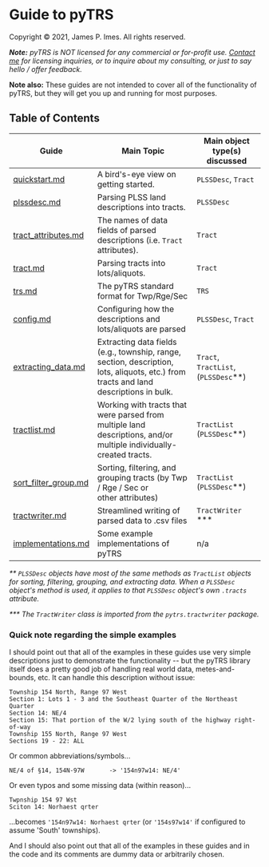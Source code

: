 # Guide to pyTRS
Copyright © 2021, James P. Imes. All rights reserved.

*__Note:__ pyTRS is NOT licensed for any commercial or for-profit use. [Contact me](mailto:jamesimes@gmail.com) for licensing inquiries, or to inquire about my consulting, or just to say hello / offer feedback.*

__Note also:__ These guides are not intended to cover all of the functionality of pyTRS, but they will get you up and running for most purposes.


## Table of Contents

|Guide             | Main Topic                                 | Main object<br>type(s) discussed                     |
|------------------|-----------------------------------------|----------------------|
| [quickstart.md](https://github.com/JamesPImes/pyTRS/blob/master/guides/guides/quickstart.md)     | A bird's-eye view on getting started.      | `PLSSDesc`, `Tract` |
| [plssdesc.md](https://github.com/JamesPImes/pyTRS/blob/master/guides/guides/plssdesc.md)       | Parsing PLSS land descriptions into tracts. | `PLSSDesc`       |
| [tract_attributes.md](https://github.com/JamesPImes/pyTRS/blob/master/guides/guides/tract_attributes.md) | The names of data fields of parsed descriptions (i.e. `Tract` <br> attributes). | `Tract` |
| [tract.md](https://github.com/JamesPImes/pyTRS/blob/master/guides/guides/tract.md)          | Parsing tracts into lots/aliquots.          | `Tract`          |
| [trs.md](https://github.com/JamesPImes/pyTRS/blob/master/guides/guides/trs.md)     | The pyTRS standard format for Twp/Rge/Sec     | `TRS` |
| [config.md](https://github.com/JamesPImes/pyTRS/blob/master/guides/guides/config.md)    | Configuring how the descriptions and lots/aliquots are parsed | `PLSSDesc`, `Tract` |
| [extracting_data.md](https://github.com/JamesPImes/pyTRS/blob/master/guides/guides/extracting_data.md) | Extracting data fields (e.g., township, range, section, description, <br>lots, aliquots, etc.) from tracts and land descriptions in bulk. | `Tract`, `TractList`, (`PLSSDesc`\*\*) |
| [tractlist.md](https://github.com/JamesPImes/pyTRS/blob/master/guides/guides/tractlist.md) | Working with tracts that were parsed from multiple land <br> descriptions, and/or multiple individually-created tracts. | `TractList` (`PLSSDesc`\*\*) |
| [sort_filter_group.md](https://github.com/JamesPImes/pyTRS/blob/master/guides/guides/sort_filter_group.md) | Sorting, filtering, and grouping tracts (by Twp / Rge / Sec or <br>other attributes) | `TractList` (`PLSSDesc`\*\*) | 
| [tractwriter.md](https://github.com/JamesPImes/pyTRS/blob/master/guides/guides/tractwriter.md) | Streamlined writing of parsed data to .csv files     | `TractWriter` \*\*\* |
| [implementations.md](https://github.com/JamesPImes/pyTRS/blob/master/guides/guides/implementations.md) | Some example implementations of pyTRS | n/a |

*\*\* `PLSSDesc` objects have most of the same methods as `TractList` objects for sorting, filtering, grouping, and extracting data. When a `PLSSDesc` object's method is used, it applies to that `PLSSDesc` object's own `.tracts` attribute.*

*\*\*\* The `TractWriter` class is imported from the `pytrs.tractwriter` package.*


### Quick note regarding the simple examples

I should point out that all of the examples in these guides use very simple descriptions just to demonstrate the functionality -- but the pyTRS library itself does a pretty good job of handling real world data, metes-and-bounds, etc. It can handle this description without issue:
```
Township 154 North, Range 97 West
Section 1: Lots 1 - 3 and the Southeast Quarter of the Northeast Quarter
Section 14: NE/4
Section 15: That portion of the W/2 lying south of the highway right-of-way
Township 155 North, Range 97 West
Sections 19 - 22: ALL
```
Or common abbreviations/symbols...
```
NE/4 of §14, 154N-97W       -> '154n97w14: NE/4'
```
Or even typos and some missing data (within reason)...
```
Twpnship 154 97 Wst
Sciton 14: Norhaest qrter
```
...becomes `'154n97w14: Norhaest qrter` (or `'154s97w14'` if configured to assume 'South' townships).

And I should also point out that all of the examples in these guides and in the code and its comments are dummy data or arbitrarily chosen.
